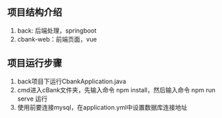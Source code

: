 ## 项目结构介绍
1. back: 后端处理，springboot
2. cbank-web：前端页面，vue

## 项目运行步骤
1. back项目下运行CbankApplication.java
2. cmd进入cBank文件夹，先输入命令 npm install，然后输入命令 npm run serve 运行
3. 使用前要连接mysql，在application.yml中设置数据库连接地址
